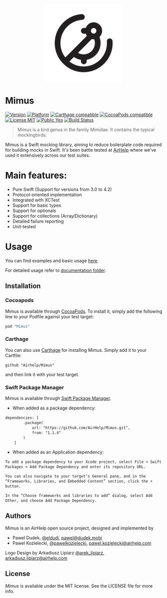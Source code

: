 <p align="center">
  <img src="https://github.com/AirHelp/Mimus/raw/master/Design/mimus%403x.png" width="250" height="250"/>
</p>

# Mimus

[![Version](https://img.shields.io/cocoapods/v/Mimus.svg?style=flat)](http://cocoapods.org/pods/Mimus)
[![Platform](https://img.shields.io/cocoapods/p/Mimus.svg?style=flat)](http://cocoapods.org/pods/Mimus)
[![Carthage compatible](https://img.shields.io/badge/Carthage-compatible-4BC51D.svg?style=flat)](https://github.com/Carthage/Carthage)
[![CocoaPods compatible](https://img.shields.io/badge/CocoaPods-compatible-4BC51D.svg?style=flat)](https://github.com/CocoaPods/CocoaPods)
[![License MIT](https://img.shields.io/badge/License-MIT-blue.svg?style=flat)]()
[![Public Yes](https://img.shields.io/badge/Public-yes-green.svg?style=flat)]()
[![Build Status](https://travis-ci.org/AirHelp/Mimus.svg?branch=master)](https://travis-ci.org/AirHelp/Mimus)

> Mimus is a bird genus in the family Mimidae. It contains the typical mockingbirds.

Mimus is a Swift mocking library, aiming to reduce boilerplate code required for building mocks in Swift. It's been battle tested at [AirHelp](http://airhelp.com) where we've used it extensively across our test suites.

# Main features:

* Pure Swift (Support for versions from 3.0 to 4.2)
* Protocol-oriented implementation
* Integrated with XCTest
* Support for basic types
* Support for optionals
* Support for collections (Array/Dictionary)
* Detailed failure reporting
* Unit-tested

# Usage

You can find examples and basic usage [here](https://github.com/AirHelp/Mimus/blob/master/Documentation/Basics.md).

For detailed usage refer to [documentation folder](https://github.com/AirHelp/Mimus/tree/master/Documentation).

## Installation

### Cocoapods

Mimus is available through [CocoaPods](http://cocoapods.org). To install
it, simply add the following line to your Podfile against your test target:

```ruby
pod "Mimus"
```

### Carthage

You can also use [Carthage](https://github.com/Carthage/Carthage) for installing Mimus.
Simply add it to your Cartfile:

```
github "Airhelp/Mimus"
```

and then link it with your test target.

### Swift Package Manager

Mimus is available through [Swift Package Manager](https://swift.org/package-manager/).

- When added as a package dependency:
```
dependencies: [
        .package(
            url: "https://github.com/AirHelp/Mimus.git", 
            from: "1.1.4"
        )
    ]
```

- When added as an Application dependency:
```
To add a package dependency to your Xcode project, select File > Swift Packages > Add Package Dependency and enter its repository URL. 
```
```
You can also navigate to your target’s General pane, and in the “Frameworks, Libraries, and Embedded Content” section, click the + button. 
```
```
In the “Choose frameworks and libraries to add” dialog, select Add Other, and choose Add Package Dependency.
```

## Authors

Mimus is an AirHelp open source project, designed and implemented by

* Pawel Dudek, [@eldudi](http://twitter.com/eldudi), pawel@dudek.mobi
* Pawel Kozielecki, [@pawelkozielecki](https://twitter.com/pawelkozielecki), pawel.kozielecki@airhelp.com

Logo Design by Arkadiusz Lipiarz [@arek_lipiarz](https://twitter.com/arek_lipiarz), arkadiusz.lipiarz@airhelp.com

## License

*Mimus* is available under the MIT license. See the LICENSE file for more info.
